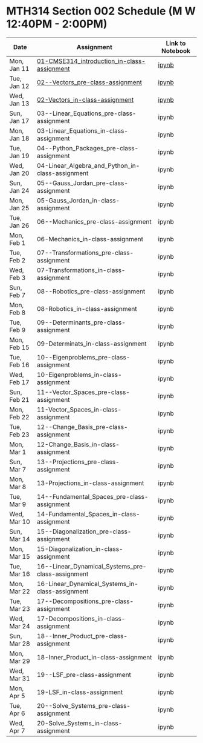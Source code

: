 # MTH314 Section 002 Schedule (M W 12:40PM - 2:00PM)

| Date | Assignment | Link to Notebook |
|------|------------|------------------|
| Mon, Jan 11 | [01-CMSE314_introduction_in-class-assignment](01-CMSE314_introduction_in-class-assignment.html) | [ipynb](01-CMSE314_introduction_in-class-assignment.ipynb) |
| Tue, Jan 12 | [02--Vectors_pre-class-assignment](02--Vectors_pre-class-assignment.html) | [ipynb](02--Vectors_pre-class-assignment.ipynb) |
| Wed, Jan 13 | [02-Vectors_in-class-assignment](02-Vectors_in-class-assignment.html) | [ipynb](02-Vectors_in-class-assignment.ipynb) |
| Sun, Jan 17 | 03--Linear_Equations_pre-class-assignment | ipynb | 
| Mon, Jan 18 | 03-Linear_Equations_in-class-assignment | ipynb | 
| Tue, Jan 19 | 04--Python_Packages_pre-class-assignment | ipynb | 
| Wed, Jan 20 | 04-Linear_Algebra_and_Python_in-class-assignment | ipynb | 
| Sun, Jan 24 | 05--Gauss_Jordan_pre-class-assignment | ipynb | 
| Mon, Jan 25 | 05-Gauss_Jordan_in-class-assignment | ipynb | 
| Tue, Jan 26 | 06--Mechanics_pre-class-assignment | ipynb | 
| Mon, Feb 1 | 06-Mechanics_in-class-assignment | ipynb | 
| Tue, Feb 2 | 07--Transformations_pre-class-assignment | ipynb | 
| Wed, Feb 3 | 07-Transformations_in-class-assignment | ipynb | 
| Sun, Feb 7 | 08--Robotics_pre-class-assignment | ipynb | 
| Mon, Feb 8 | 08-Robotics_in-class-assignment | ipynb | 
| Tue, Feb 9 | 09--Determinants_pre-class-assignment | ipynb | 
| Mon, Feb 15 | 09-Determinats_in-class-assignment | ipynb | 
| Tue, Feb 16 | 10--Eigenproblems_pre-class-assignment | ipynb | 
| Wed, Feb 17 | 10-Eigenproblems_in-class-assignment | ipynb | 
| Sun, Feb 21 | 11--Vector_Spaces_pre-class-assignment | ipynb | 
| Mon, Feb 22 | 11-Vector_Spaces_in-class-assignment | ipynb | 
| Tue, Feb 23 | 12--Change_Basis_pre-class-assignment | ipynb | 
| Mon, Mar 1 | 12-Change_Basis_in-class-assignment | ipynb | 
| Sun, Mar 7 | 13--Projections_pre-class-assignment | ipynb | 
| Mon, Mar 8 | 13-Projections_in-class-assignment | ipynb | 
| Tue, Mar 9 | 14--Fundamental_Spaces_pre-class-assignment | ipynb | 
| Wed, Mar 10 | 14-Fundamental_Spaces_in-class-assignment | ipynb | 
| Sun, Mar 14 | 15--Diagonalization_pre-class-assignment | ipynb | 
| Mon, Mar 15 | 15-Diagonalization_in-class-assignment | ipynb | 
| Tue, Mar 16 | 16--Linear_Dynamical_Systems_pre-class-assignment | ipynb | 
| Mon, Mar 22 | 16-Linear_Dynamical_Systems_in-class-assignment | ipynb | 
| Tue, Mar 23 | 17--Decompositions_pre-class-assignment | ipynb | 
| Wed, Mar 24 | 17-Decompositions_in-class-assignment | ipynb | 
| Sun, Mar 28 | 18--Inner_Product_pre-class-assignment | ipynb | 
| Mon, Mar 29 | 18-Inner_Product_in-class-assignment | ipynb | 
| Wed, Mar 31 | 19--LSF_pre-class-assignment | ipynb | 
| Mon, Apr 5 | 19-LSF_in-class-assignment | ipynb | 
| Tue, Apr 6 | 20--Solve_Systems_pre-class-assignment | ipynb | 
| Wed, Apr 7 | 20-Solve_Systems_in-class-assignment | ipynb | 
